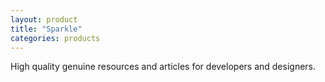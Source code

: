 ```yaml
---
layout: product
title: "Sparkle"
categories: products
---
```


High quality genuine resources and articles for developers and designers.
<!--more-->
